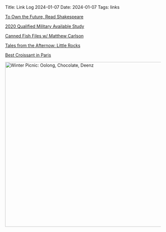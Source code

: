 Title: Link Log 2024-01-07
Date: 2024-01-07
Tags: links

[To Own the Future, Read Shakespeare](https://www.wired.com/story/own-future-artificial-intelligence-read-shakespeare/)

[2020 Qualified Military Available Study](https://prod-media.asvabprogram.com/CEP_PDF_Contents/Qualified_Military_Available.pdf)

[Canned Fish Files w/ Matthew Carlson](https://www.youtube.com/playlist?list=PLNg3dsFig953G6nkj11tDmdKSQBKcV4Z0)

[Tales from the Afternow: Little Rocks](https://www.youtube.com/watch?v=qcf0UMCOso4)

[Best Croissant in Paris](https://www.youtube.com/watch?v=wp84sRpM1Js)

<a href="https://www.flickr.com/photos/pigmonkey/53450407810/in/dateposted/" title="Winter Picnic: Oolong, Chocolate, Deenz"><img src="https://live.staticflickr.com/65535/53450407810_1ba97ce38d_c.jpg" width="800" height="533" alt="Winter Picnic: Oolong, Chocolate, Deenz"/></a>
